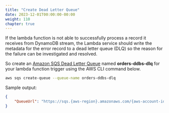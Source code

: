```yaml
---
title: "Create Dead Letter Queue"
date: 2023-12-01T00:00:00-00:00
weight: 110
chapter: true
---
```


If the lambda function is not able to successfully process a record it receives from DynamoDB stream, the Lambda service should write the metadata for the error record to a dead letter queue (DLQ) so the reason for the failure can be investigated and resolved. 

So create an [Amazon SQS Dead Letter Queue](https://docs.aws.amazon.com/AWSSimpleQueueService/latest/SQSDeveloperGuide/sqs-dead-letter-queues.html) named **orders-ddbs-dlq** for your lambda function trigger using the AWS CLI command below.

```bash
aws sqs create-queue --queue-name orders-ddbs-dlq
```

Sample output:

```json
{
    "QueueUrl": "https://sqs.{aws-region}.amazonaws.com/{aws-account-id}/orders-ddbs-dlq"
}
```
